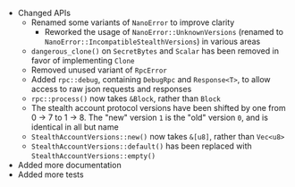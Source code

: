 * Changed APIs
    * Renamed some variants of `NanoError` to improve clarity
        * Reworked the usage of `NanoError::UnknownVersions` (renamed to `NanoError::IncompatibleStealthVersions`) in various areas
    * `dangerous_clone()` on `SecretBytes` and `Scalar` has been removed in favor of implementing `Clone`
    * Removed unused variant of `RpcError`
    * Added `rpc::debug`, containing `DebugRpc` and `Response<T>`, to allow access to raw json requests and responses
    * `rpc::process()` now takes `&Block`, rather than `Block`
    * The stealth account protocol versions have been shifted by one from 0 -> 7 to 1 -> 8. The "new" version `1` is the "old" version `0`, and is identical in all but name
    * `StealthAccountVersions::new()` now takes `&[u8]`, rather than `Vec<u8>`
    * `StealthAccountVersions::default()` has been replaced with `StealthAccountVersions::empty()`
* Added more documentation
* Added more tests